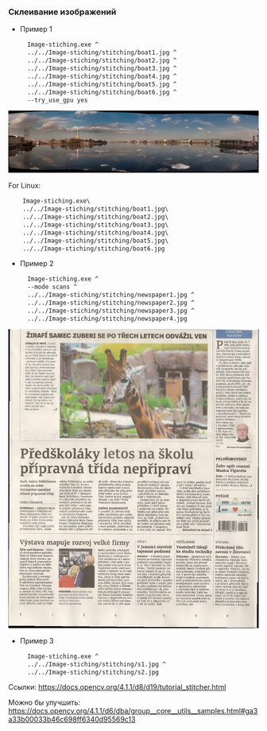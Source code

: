 ### Склеивание изображений

- Пример 1

		Image-stiching.exe ^
		../../Image-stiching/stitching/boat1.jpg ^
		../../Image-stiching/stitching/boat2.jpg ^
		../../Image-stiching/stitching/boat3.jpg ^
		../../Image-stiching/stitching/boat4.jpg ^
		../../Image-stiching/stitching/boat5.jpg ^
		../../Image-stiching/stitching/boat6.jpg ^
		--try_use_gpu yes

![](./boat-stitching.jpg)

For Linux:

		Image-stiching.exe\
		../../Image-stiching/stitching/boat1.jpg\
		../../Image-stiching/stitching/boat2.jpg\
		../../Image-stiching/stitching/boat3.jpg\
		../../Image-stiching/stitching/boat4.jpg\
		../../Image-stiching/stitching/boat5.jpg\
		../../Image-stiching/stitching/boat6.jpg


- Пример 2

		Image-stiching.exe ^
		--mode scans ^
		../../Image-stiching/stitching/newspaper1.jpg ^
		../../Image-stiching/stitching/newspaper2.jpg ^
		../../Image-stiching/stitching/newspaper3.jpg ^
		../../Image-stiching/stitching/newspaper4.jpg

![](./newspaper-stitching.jpg)

- Пример 3

		Image-stiching.exe ^
		../../Image-stiching/stitching/s1.jpg ^
		../../Image-stiching/stitching/s2.jpg 
		

Ссылки: https://docs.opencv.org/4.1.1/d8/d19/tutorial_stitcher.html

Можно бы улучшить: https://docs.opencv.org/4.1.1/d6/dba/group__core__utils__samples.html#ga3a33b00033b46c698ff6340d95569c13